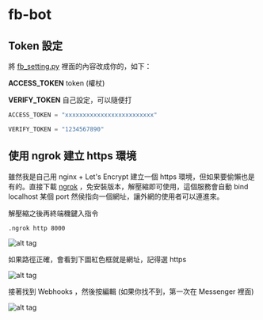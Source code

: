 # fb-bot

## Token 設定
將 [fb_setting.py](https://github.com/chairco/fb-bot/blob/master/mybot/fb_setting.py) 裡面的內容改成你的，如下：

**ACCESS_TOKEN** token  (權杖)

**VERIFY_TOKEN** 自己設定，可以隨便打

```python
ACCESS_TOKEN = "xxxxxxxxxxxxxxxxxxxxxxxxx"

VERIFY_TOKEN = "1234567890"
```


## 使用 ngrok 建立  https 環境
雖然我是自己用 nginx + Let's Encrypt 建立一個 https 環境，但如果要偷懶也是有的。直接下載 [ngrok](https://ngrok.com/) ，免安裝版本，解壓縮即可使用，這個服務會自動 bind localhost 某個 port 然侯指向一個網址，讓外網的使用者可以連進來。

解壓縮之後再終端機鍵入指令

```cmd
.ngrok http 8000
```

![alt tag](http://i.imgur.com/p9lczTx.jpg)

如果路徑正確，會看到下圖紅色框就是網址，記得選 https

![alt tag](http://i.imgur.com/W1qdiFE.jpg)

接著找到 Webhooks ，然後按編輯 (如果你找不到，第一次在 Messenger 裡面)

![alt tag](http://i.imgur.com/SGYsfvT.jpg)